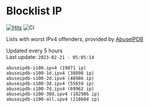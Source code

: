 # Blocklist IP

[![Hits](https://hits.seeyoufarm.com/api/count/incr/badge.svg?url=https%3A%2F%2Fgithub.com%2Fborestad%2Fblocklist-ip%2F&count_bg=%2379C83D&title_bg=%23555555&icon=&icon_color=%23E7E7E7&title=hits&edge_flat=false)](https://hits.seeyoufarm.com)  ![CI](https://img.shields.io/github/workflow/status/borestad/blocklist-ip/CI?style=flat-square)

Lists with worst IPv4 offenders, provided by [AbuseIPDB](https://www.abuseipdb.com/)

<!-- FOOTER-PLACEHOLDER -->
Updated every 5 hours<br>
Last update: `2023-02-21 - 05:05:14`
```
abuseipdb-s100.ipv4 (19871 ip)
abuseipdb-s100-1d.ipv4 (38898 ip)
abuseipdb-s100-2d.ipv4 (48986 ip)
abuseipdb-s100-3d.ipv4 (55659 ip)
abuseipdb-s100-7d.ipv4 (69962 ip)
abuseipdb-s100-30d.ipv4 (102986 ip)
abuseipdb-s100-all.ipv4 (218604 ip)
```
